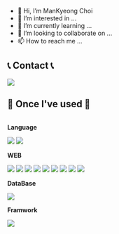 - 👋 Hi, I’m ManKyeong Choi
- 👀 I’m interested in ...
- 🌱 I’m currently learning ...
- 💞️ I’m looking to collaborate on ...
- 📫 How to reach me ...

## 📞 Contact 📞
<div style="display:flex; flex-direction:row;">
    <a href="mailto:choimatthew0326@gmail.com">
        <img src="https://img.shields.io/badge/Gmail-FE2E2E?style=flat-square&logo=Gmail&logoColor=white"> 
    </a>
  
</div>

## 🔨 Once I've used 🔨
<div style="display:flex; flex-direction:column; align-items:flex-start;">
    <!-- Language -->
    <p><strong>Language</strong></p>
    <div>
        <img src="https://img.shields.io/badge/Java-FF4000?style=for-the-badge&logo=Java&logoColor=white"> 
        <img src="https://img.shields.io/badge/C-0040FF?style=for-the-badge&logo=C&logoColor=white"> 
    </div> 
    <!-- WEB -->
    <p><strong>WEB</strong></p>
    <div>
        <img src="https://img.shields.io/badge/Java Servlet-FFBF00?style=for-the-badge&logo=Java Servlet&logoColor=white"> 
        <img src="https://img.shields.io/badge/JSP-FACC2E?style=for-the-badge&logo=JSP&logoColor=white"> 
        <img src="https://img.shields.io/badge/HTML-FE9A2E?style=for-the-badge&logo=html5&logoColor=white"> 
        <img src="https://img.shields.io/badge/JSP-FF8000?style=for-the-badge&logo=JSP&logoColor=white"> 
        <img src="https://img.shields.io/badge/CSS-0174DF?style=for-the-badge&logo=CSS3&logoColor=white"> 
        <img src="https://img.shields.io/badge/Java Script-FFFF00?style=for-the-badge&logo=Java Script&logoColor=white"> 
        <img src="https://img.shields.io/badge/Java Beans-FE9A2E?style=for-the-badge&logo=Java Beans&logoColor=white"> 
        <img src="https://img.shields.io/badge/AJAX -FE2E2E?style=for-the-badge&logo=AJAX&logoColor=white"> 
        <img src="https://img.shields.io/badge/jQuery -2E64FE?style=for-the-badge&logo=jQuery&logoColor=white"> 
    </div> 
    <!-- DataBase -->
    <p><strong>DataBase</strong></p>
    <div>
        <img src="https://img.shields.io/badge/ORALCE-FF0000?style=for-the-badge&logo=oracle&logoColor=white"> 
    </div> 
    <!-- Framwork -->
    <p><strong>Framwork</strong></p>
    <div>
        <img src="https://img.shields.io/badge/Spring-40FF00?style=for-the-badge&logo=Spring&logoColor=white"> 
    </div> 


</div>



    
   
<!---
bianchi112/bianchi112 is a ✨ special ✨ repository because its `README.md` (this file) appears on your GitHub profile.
You can click the Preview link to take a look at your changes.
--->

